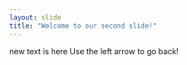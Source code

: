 ```yaml
---
layout: slide
title: "Welcome to our second slide!"
---
```

new text is here
Use the left arrow to go back!

